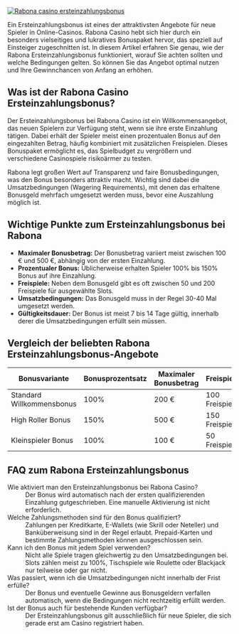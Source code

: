 [![Rabona casino ersteinzahlungsbonus](https://123-caf.pages.dev/gitsignup.png)](https://vrmoo.ru/Bt82HjjY)

<p>Ein Ersteinzahlungsbonus ist eines der attraktivsten Angebote für neue Spieler in Online-Casinos. Rabona Casino hebt sich hier durch ein besonders vielseitiges und lukratives Bonuspaket hervor, das speziell auf Einsteiger zugeschnitten ist. In diesem Artikel erfahren Sie genau, wie der Rabona Ersteinzahlungsbonus funktioniert, worauf Sie achten sollten und welche Bedingungen gelten. So können Sie das Angebot optimal nutzen und Ihre Gewinnchancen von Anfang an erhöhen.</p>  <h2>Was ist der Rabona Casino Ersteinzahlungsbonus?</h2> <p>Der Ersteinzahlungsbonus bei Rabona Casino ist ein Willkommensangebot, das neuen Spielern zur Verfügung steht, wenn sie ihre erste Einzahlung tätigen. Dabei erhält der Spieler meist einen prozentualen Bonus auf den eingezahlten Betrag, häufig kombiniert mit zusätzlichen Freispielen. Dieses Bonuspaket ermöglicht es, das Spielbudget zu vergrößern und verschiedene Casinospiele risikoärmer zu testen.</p> <p>Rabona legt großen Wert auf Transparenz und faire Bonusbedingungen, was den Bonus besonders attraktiv macht. Wichtig sind dabei die Umsatzbedingungen (Wagering Requirements), mit denen das erhaltene Bonusgeld mehrfach umgesetzt werden muss, bevor eine Auszahlung möglich ist.</p>  <h2>Wichtige Punkte zum Ersteinzahlungsbonus bei Rabona</h2> <ul>   <li><strong>Maximaler Bonusbetrag:</strong> Der Bonusbetrag variiert meist zwischen 100 € und 500 €, abhängig von der ersten Einzahlung.</li>   <li><strong>Prozentualer Bonus:</strong> Üblicherweise erhalten Spieler 100% bis 150% Bonus auf ihre Einzahlung.</li>   <li><strong>Freispiele:</strong> Neben dem Bonusgeld gibt es oft zwischen 50 und 200 Freispiele für ausgewählte Slots.</li>   <li><strong>Umsatzbedingungen:</strong> Das Bonusgeld muss in der Regel 30-40 Mal umgesetzt werden.</li>   <li><strong>Gültigkeitsdauer:</strong> Der Bonus ist meist 7 bis 14 Tage gültig, innerhalb derer die Umsatzbedingungen erfüllt sein müssen.</li> </ul>  <h2>Vergleich der beliebten Rabona Ersteinzahlungsbonus-Angebote</h2> <table>   <thead>     <tr>       <th>Bonusvariante</th>       <th>Bonusprozentsatz</th>       <th>Maximaler Bonusbetrag</th>       <th>Freispiele</th>       <th>Umsatzbedingungen</th>       <th>Gültigkeit</th>     </tr>   </thead>   <tbody>     <tr>       <td>Standard Willkommensbonus</td>       <td>100%</td>       <td>200 €</td>       <td>100 Freispiele</td>       <td>35x Bonus</td>       <td>10 Tage</td>     </tr>     <tr>       <td>High Roller Bonus</td>       <td>150%</td>       <td>500 €</td>       <td>150 Freispiele</td>       <td>40x Bonus</td>       <td>14 Tage</td>     </tr>     <tr>       <td>Kleinspieler Bonus</td>       <td>100%</td>       <td>100 €</td>       <td>50 Freispiele</td>       <td>30x Bonus</td>       <td>7 Tage</td>     </tr>   </tbody> </table>  <h2>FAQ zum Rabona Ersteinzahlungsbonus</h2> <dl>   <dt>Wie aktiviert man den Ersteinzahlungsbonus bei Rabona Casino?</dt>   <dd>Der Bonus wird automatisch nach der ersten qualifizierenden Einzahlung gutgeschrieben. Eine manuelle Aktivierung ist nicht erforderlich.</dd>    <dt>Welche Zahlungsmethoden sind für den Bonus qualifiziert?</dt>   <dd>Zahlungen per Kreditkarte, E-Wallets (wie Skrill oder Neteller) und Banküberweisung sind in der Regel erlaubt. Prepaid-Karten und bestimmte Zahlungsmethoden können ausgeschlossen sein.</dd>    <dt>Kann ich den Bonus mit jedem Spiel verwenden?</dt>   <dd>Nicht alle Spiele tragen gleichwertig zu den Umsatzbedingungen bei. Slots zählen meist zu 100%, Tischspiele wie Roulette oder Blackjack nur teilweise oder gar nicht.</dd>    <dt>Was passiert, wenn ich die Umsatzbedingungen nicht innerhalb der Frist erfülle?</dt>   <dd>Der Bonus und eventuelle Gewinne aus Bonusgeldern verfallen automatisch, wenn die Bedingungen nicht rechtzeitig erfüllt werden.</dd>    <dt>Ist der Bonus auch für bestehende Kunden verfügbar?</dt>   <dd>Der Ersteinzahlungsbonus gilt ausschließlich für neue Spieler, die sich gerade erst am Casino registriert haben.</dd> </dl>
